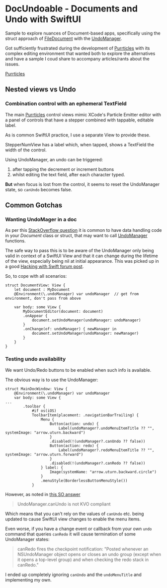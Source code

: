 # DocUndoable - Documents and Undo with SwiftUI
Sample to explore nuances of Document-based apps, specifically using the struct approach of [FileDocument][a1] with the [UndoManager][a2].

Got sufficiently frustrated during the development of [Purrticles][p1] with its complex editing environment that wanted both to explore the alternatives and have a sample I coud share to accompany articles/rants about the issues.

[Purrticles][p1] 

## Nested views vs Undo

### Combination control with an ephemeral TextField
The main [Purrticles][p1] control views mimic XCode's Particle Emitter editor with a panel of controls that have a stepper combined with tappable, editable label.

As is common SwiftUI practice, I use a separate View to provide these.

StepperNumView has a label which, when tapped, shows a TextField the width of the control.

Using UndoManager, an undo can be triggered:

1. after tapping the decrement or increment buttons
2. whilst editing the text field, after each character typed.

**But** when focus is lost from the control, it seems to reset the UndoManager state, so `canUndo` becomes false.

## Common Gotchas

### Wanting UndoMager in a doc
As per this [StackOverflow question][so1] it is common to have data handling code in your _Document_ class or struct, that may want to call [UndoManager][a2] functions.

The safe way to pass this is to be aware of the UndoManager only being valid in context of a SwiftUI View and that it can change during the lifetime of the view, especially being nil at initial appearance. This was picked up in a good [Hacking with Swift forum post][hws1].

So, to cope with all scenarios:

```
struct DocumentView: View {
    let document : MyDocument
    @Environment(\.undoManager) var undoManager  // get from environment, don't pass from above
    
    var body: some View {
        MyDocumentEditor(document: document)
        .onAppear {
            document.setUndoManager(undoManager: undoManager)
        }
        .onChange(of: undoManager) { newManager in
            document.setUndoManager(undoManager: newManager)
        }
    }
}
```

### Testing undo availability
We want Undo/Redo buttons to be enabled when such info is available.

The obvious way is to use the UndoManager:

```
struct MainDocWindow: View {
    @Environment(\.undoManager) var undoManager
    var body: some View {
...    
		.toolbar {
			#if os(iOS)
			ToolbarItem(placement: .navigationBarTrailing) {
				Menu {
					Button(action: undo) {
						Label(undoManager?.undoMenuItemTitle ?? "", systemImage: "arrow.uturn.backward")
					}
					.disabled(!(undoManager?.canUndo ?? false))
					Button(action: redo) {
						Label(undoManager?.redoMenuItemTitle ?? "", systemImage: "arrow.uturn.forward")
					}
					.disabled(!(undoManager?.canRedo ?? false))
				} label: {
					Image(systemName: "arrow.uturn.backward.circle")
				}
				.menuStyle(BorderlessButtonMenuStyle())
			}
```

However, as noted in [this SO answer][so2]

> UndoManager.canUndo is not KVO compliant

Which means that you can't rely on the values of `canUndo` etc. being updated to cause SwiftUI view changes to enable the menu items.

Even worse, if you have a change event or callback from your own `undo` command that queries `canRedo` it will cause termination of some UndoManager states:

> canRedo fires the checkpoint notification: "Posted whenever an NSUndoManager object opens or closes an undo group (except when it opens a top-level group) and when checking the redo stack in canRedo." 

I ended up completely ignoring `canUndo` and the `undoMenuTitle` and implementing my own.



[p1]: https://www.touchgram.com/purrticles

[a1]: https://developer.apple.com/documentation/swiftui/filedocument
[a2]: https://developer.apple.com/documentation/foundation/undomanager

[so1]: https://stackoverflow.com/questions/63919607/capturing-undomanager-from-swiftui-environment
[so2]: https://stackoverflow.com/questions/60647857/undomanagers-canundo-property-not-updating-in-swiftui

[hws1]: https://www.hackingwithswift.com/forums/macos/undomanager-tinydraw-hws-and-view-onappear/11359